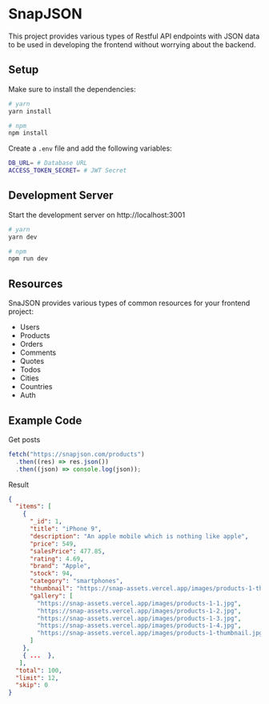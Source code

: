 # SnapJSON

This project provides various types of Restful API endpoints with JSON data to be used in developing the frontend without worrying about the backend.

## Setup

Make sure to install the dependencies:

```bash
# yarn
yarn install

# npm
npm install
```

Create a `.env` file and add the following variables:

```bash
DB_URL= # Database URL
ACCESS_TOKEN_SECRET= # JWT Secret
```

## Development Server

Start the development server on http://localhost:3001

```bash
# yarn
yarn dev

# npm
npm run dev
```

## Resources

SnaJSON provides various types of common resources for your frontend project:

- Users
- Products
- Orders
- Comments
- Quotes
- Todos
- Cities
- Countries
- Auth

## Example Code

Get posts

```javascript
fetch("https://snapjson.com/products")
  .then((res) => res.json())
  .then((json) => console.log(json));
```

Result

```json
{
  "items": [
    {
      "_id": 1,
      "title": "iPhone 9",
      "description": "An apple mobile which is nothing like apple",
      "price": 549,
      "salesPrice": 477.85,
      "rating": 4.69,
      "brand": "Apple",
      "stock": 94,
      "category": "smartphones",
      "thumbnail": "https://snap-assets.vercel.app/images/products-1-thumbnail.jpg",
      "gallery": [
        "https://snap-assets.vercel.app/images/products-1-1.jpg",
        "https://snap-assets.vercel.app/images/products-1-2.jpg",
        "https://snap-assets.vercel.app/images/products-1-3.jpg",
        "https://snap-assets.vercel.app/images/products-1-4.jpg",
        "https://snap-assets.vercel.app/images/products-1-thumbnail.jpg"
      ]
    },
    { ...  },
   ],
  "total": 100,
  "limit": 12,
  "skip": 0
}
```
